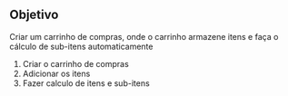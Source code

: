 ## Objetivo

Criar um carrinho de compras, onde o carrinho armazene itens e faça o cálculo de sub-itens automaticamente

1. Criar o carrinho de compras
2. Adicionar os itens
3. Fazer calculo de itens e sub-itens
